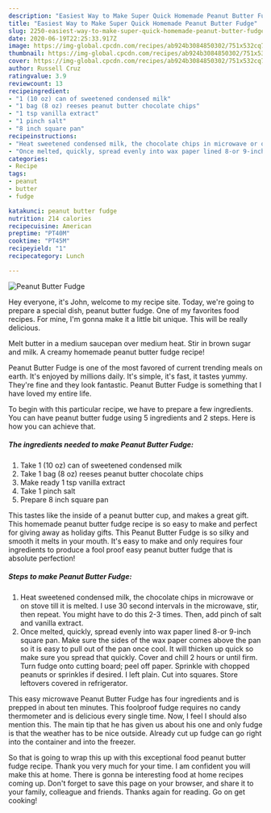 ```yaml
---
description: "Easiest Way to Make Super Quick Homemade Peanut Butter Fudge"
title: "Easiest Way to Make Super Quick Homemade Peanut Butter Fudge"
slug: 2250-easiest-way-to-make-super-quick-homemade-peanut-butter-fudge
date: 2020-06-19T22:25:33.917Z
image: https://img-global.cpcdn.com/recipes/ab924b3084850302/751x532cq70/peanut-butter-fudge-recipe-main-photo.jpg
thumbnail: https://img-global.cpcdn.com/recipes/ab924b3084850302/751x532cq70/peanut-butter-fudge-recipe-main-photo.jpg
cover: https://img-global.cpcdn.com/recipes/ab924b3084850302/751x532cq70/peanut-butter-fudge-recipe-main-photo.jpg
author: Russell Cruz
ratingvalue: 3.9
reviewcount: 13
recipeingredient:
- "1 (10 oz) can of sweetened condensed milk"
- "1 bag (8 oz) reeses peanut butter chocolate chips"
- "1 tsp vanilla extract"
- "1 pinch salt"
- "8 inch square pan"
recipeinstructions:
- "Heat sweetened condensed milk, the chocolate chips in microwave or on stove till it is melted. I use 30 second intervals in the microwave, stir, then repeat. You might have to do this 2-3 times. Then, add pinch of salt and vanilla extract."
- "Once melted, quickly, spread evenly into wax paper lined 8-or 9-inch square pan. Make sure the sides of the wax paper comes above the pan so it is easy to pull out of the pan once cool. It will thicken up quick so make sure you spread that quickly. Cover and chill 2 hours or until firm. Turn fudge onto cutting board; peel off paper. Sprinkle with chopped peanuts or sprinkles if desired. I left plain. Cut into squares. Store leftovers covered in refrigerator."
categories:
- Recipe
tags:
- peanut
- butter
- fudge

katakunci: peanut butter fudge 
nutrition: 214 calories
recipecuisine: American
preptime: "PT40M"
cooktime: "PT45M"
recipeyield: "1"
recipecategory: Lunch

---
```



![Peanut Butter Fudge](https://img-global.cpcdn.com/recipes/ab924b3084850302/751x532cq70/peanut-butter-fudge-recipe-main-photo.jpg)

Hey everyone, it's John, welcome to my recipe site. Today, we're going to prepare a special dish, peanut butter fudge. One of my favorites food recipes. For mine, I'm gonna make it a little bit unique. This will be really delicious.

Melt butter in a medium saucepan over medium heat. Stir in brown sugar and milk. A creamy homemade peanut butter fudge recipe!

Peanut Butter Fudge is one of the most favored of current trending meals on earth. It's enjoyed by millions daily. It's simple, it's fast, it tastes yummy. They're fine and they look fantastic. Peanut Butter Fudge is something that I have loved my entire life.


To begin with this particular recipe, we have to prepare a few ingredients. You can have peanut butter fudge using 5 ingredients and 2 steps. Here is how you can achieve that.

<!--inarticleads1-->

##### The ingredients needed to make Peanut Butter Fudge:

1. Take 1 (10 oz) can of sweetened condensed milk
1. Take 1 bag (8 oz) reeses peanut butter chocolate chips
1. Make ready 1 tsp vanilla extract
1. Take 1 pinch salt
1. Prepare 8 inch square pan


This tastes like the inside of a peanut butter cup, and makes a great gift. This homemade peanut butter fudge recipe is so easy to make and perfect for giving away as holiday gifts. This Peanut Butter Fudge is so silky and smooth it melts in your mouth. It&#39;s easy to make and only requires four ingredients to produce a fool proof easy peanut butter fudge that is absolute perfection! 

<!--inarticleads2-->

##### Steps to make Peanut Butter Fudge:

1. Heat sweetened condensed milk, the chocolate chips in microwave or on stove till it is melted. I use 30 second intervals in the microwave, stir, then repeat. You might have to do this 2-3 times. Then, add pinch of salt and vanilla extract.
1. Once melted, quickly, spread evenly into wax paper lined 8-or 9-inch square pan. Make sure the sides of the wax paper comes above the pan so it is easy to pull out of the pan once cool. It will thicken up quick so make sure you spread that quickly. Cover and chill 2 hours or until firm. Turn fudge onto cutting board; peel off paper. Sprinkle with chopped peanuts or sprinkles if desired. I left plain. Cut into squares. Store leftovers covered in refrigerator.


This easy microwave Peanut Butter Fudge has four ingredients and is prepped in about ten minutes. This foolproof fudge requires no candy thermometer and is delicious every single time. Now, I feel I should also mention this. The main tip that he has given us about his one and only fudge is that the weather has to be nice outside. Already cut up fudge can go right into the container and into the freezer. 

So that is going to wrap this up with this exceptional food peanut butter fudge recipe. Thank you very much for your time. I am confident you will make this at home. There is gonna be interesting food at home recipes coming up. Don't forget to save this page on your browser, and share it to your family, colleague and friends. Thanks again for reading. Go on get cooking!
